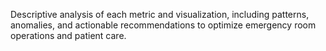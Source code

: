 Descriptive analysis of each metric and visualization, including patterns, anomalies, and actionable recommendations to optimize emergency room operations and patient care.

